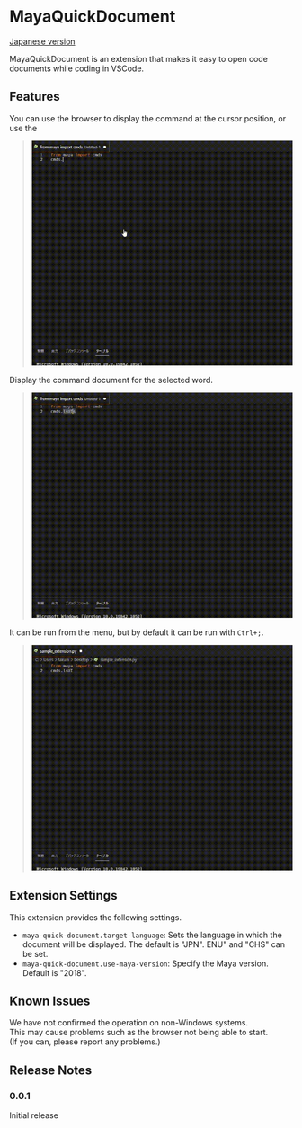 # MayaQuickDocument
[Japanese version](./README_jp.md)


MayaQuickDocument is an extension that makes it easy to open code documents while coding in VSCode.

## Features
You can use the browser to display the command at the cursor position, or use the  
> ![MayaQuickDocument_Intro](./images/MayaQuickDocument_Intro.gif)  

Display the command document for the selected word.  
> ![MayaQuickDocument_Selection](./images/MayaQuickDocument_Selection.gif)  

It can be run from the menu, but by default it can be run with `Ctrl+;`.  
> ![MayaQuickDocument_Selection](./images/MayaQuickDocument_menu.gif)  

## Extension Settings

This extension provides the following settings.

* `maya-quick-document.target-language`: Sets the language in which the document will be displayed. The default is "JPN". ENU" and "CHS" can be set.
* `maya-quick-document.use-maya-version`: Specify the Maya version. Default is "2018".

## Known Issues

We have not confirmed the operation on non-Windows systems.  
This may cause problems such as the browser not being able to start.  
(If you can, please report any problems.)

## Release Notes

### 0.0.1
Initial release
